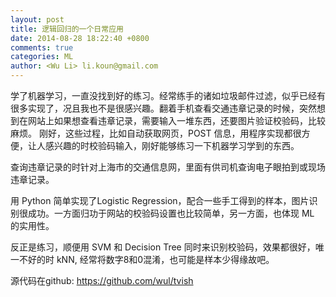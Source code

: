 ```yaml
---
layout: post
title: 逻辑回归的一个日常应用
date: 2014-08-28 18:22:40 +0800
comments: true
categories: ML
author: <Wu Li> li.koun@gmail.com
---
```

学了机器学习，一直没找到好的练习。经常练手的诸如垃圾邮件过滤，似乎已经有很多实现了，况且我也不是很感兴趣。翻着手机查看交通违章记录的时候，突然想到在网站上如果想查看违章记录，需要输入一堆东西，还要图片验证校验码，比较麻烦。 刚好，这些过程，比如自动获取网页，POST 信息，用程序实现都很方便，让人感兴趣的时校验码输入，刚好能够练习一下机器学习学到的东西。

查询违章记录的时针对上海市的交通信息网，里面有供司机查询电子眼拍到或现场违章记录。

用 Python 简单实现了Logistic Regression，配合一些手工得到的样本，图片识别很成功。一方面归功于网站的校验码设置也比较简单，另一方面，也体现 ML 的实用性。

反正是练习，顺便用 SVM 和 Decision Tree 同时来识别校验码，效果都很好，唯一不好的时 kNN, 经常将数字8和0混淆，也可能是样本少得缘故吧。
   
源代码在github:    https://github.com/wul/tvish

   
